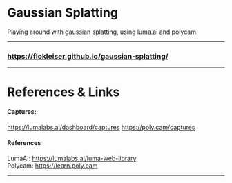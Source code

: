 # Gaussian Splatting 

Playing around with gaussian splatting, using luma.ai and polycam.
___

### https://flokleiser.github.io/gaussian-splatting/
___

# References & Links

#### Captures: 
https://lumalabs.ai/dashboard/captures
https://poly.cam/captures

#### References
LumaAI: https://lumalabs.ai/luma-web-library <br>
Polycam: https://learn.poly.cam 



___
